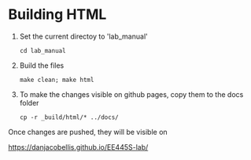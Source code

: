 # Building HTML

1. Set the current directoy to 'lab_manual'

    ```cd lab_manual```
    
2. Build the files

    ```make clean; make html```

3. To make the changes visible on github pages, copy them to the docs folder

    ```cp -r _build/html/* ../docs/```
    
Once changes are pushed, they will be visible on 

https://danjacobellis.github.io/EE445S-lab/